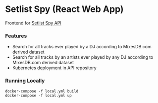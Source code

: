 # Setlist Spy (React Web App)

Frontend for [Setlist Spy API](https://github.com/coreybobco/setlistspy-api)

### Features
- Search for all tracks ever played by a DJ according to MixesDB.com derived dataset
- Search for all tracks by an artists ever played by any DJ according to MixesDB.com derived dataset
- Kubernetes deployment in API repository

### Running Locally
```
docker-compose -f local.yml build
docker-compose -f local.yml up
```
